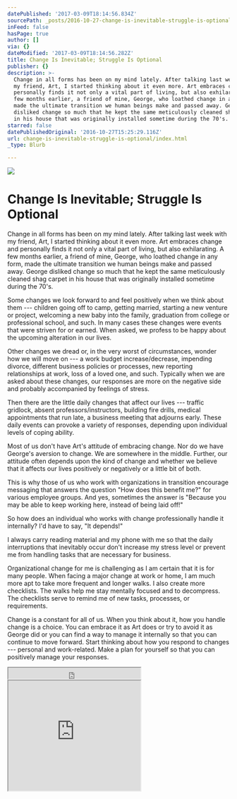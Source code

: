 ```yaml
---
datePublished: '2017-03-09T18:14:56.834Z'
sourcePath: _posts/2016-10-27-change-is-inevitable-struggle-is-optional.md
inFeed: false
hasPage: true
author: []
via: {}
dateModified: '2017-03-09T18:14:56.282Z'
title: Change Is Inevitable; Struggle Is Optional
publisher: {}
description: >-
  Change in all forms has been on my mind lately. After talking last week with
  my friend, Art, I started thinking about it even more. Art embraces change and
  personally finds it not only a vital part of living, but also exhilarating. A
  few months earlier, a friend of mine, George, who loathed change in any form,
  made the ultimate transition we human beings make and passed away. George
  disliked change so much that he kept the same meticulously cleaned shag carpet
  in his house that was originally installed sometime during the 70's.
starred: false
datePublishedOriginal: '2016-10-27T15:25:29.116Z'
url: change-is-inevitable-struggle-is-optional/index.html
_type: Blurb

---
```

![](https://the-grid-user-content.s3-us-west-2.amazonaws.com/59773086-0312-47cb-9466-698f0e490125.jpg)

# Change Is Inevitable; Struggle Is Optional

Change in all forms has been on my mind lately. After talking last week with my friend, Art, I started thinking about it even more. Art embraces change and personally finds it not only a vital part of living, but also exhilarating. A few months earlier, a friend of mine, George, who loathed change in any form, made the ultimate transition we human beings make and passed away. George disliked change so much that he kept the same meticulously cleaned shag carpet in his house that was originally installed sometime during the 70's.

Some changes we look forward to and feel positively when we think about them --- children going off to camp, getting married, starting a new venture or project, welcoming a new baby into the family, graduation from college or professional school, and such. In many cases these changes were events that were striven for or earned. When asked, we profess to be happy about the upcoming alteration in our lives.

Other changes we dread or, in the very worst of circumstances, wonder how we will move on --- a work budget increase/decrease, impending divorce, different business policies or processes, new reporting relationships at work, loss of a loved one, and such. Typically when we are asked about these changes, our responses are more on the negative side and probably accompanied by feelings of stress.

Then there are the little daily changes that affect our lives --- traffic gridlock, absent professors/instructors, building fire drills, medical appointments that run late, a business meeting that adjourns early. These daily events can provoke a variety of responses, depending upon individual levels of coping ability.

Most of us don't have Art's attitude of embracing change. Nor do we have George's aversion to change. We are somewhere in the middle. Further, our attitude often depends upon the kind of change and whether we believe that it affects our lives positively or negatively or a little bit of both.

This is why those of us who work with organizations in transition encourage messaging that answers the question "How does this benefit me?" for various employee groups. And yes, sometimes the answer is "Because you may be able to keep working here, instead of being laid off!"

So how does an individual who works with change professionally handle it internally? I'd have to say, "It depends!"

I always carry reading material and my phone with me so that the daily interruptions that inevitably occur don't increase my stress level or prevent me from handling tasks that are necessary for business.

Organizational change for me is challenging as I am certain that it is for many people. When facing a major change at work or home, I am much more apt to take more frequent and longer walks. I also create more checklists. The walks help me stay mentally focused and to decompress. The checklists serve to remind me of new tasks, processes, or requirements.

Change is a constant for all of us. When you think about it, how you handle change is a choice. You can embrace it as Art does or try to avoid it as George did or you can find a way to manage it internally so that you can continue to move forward. Start thinking about how you respond to changes --- personal and work-related. Make a plan for yourself so that you can positively manage your responses.

<iframe src="https://the-grid.github.io/ed-userhtml/?g=eJxNjkEOwiAURK9C2FO2xgB6CPfmS38tpoWGPw16ezG6cDuTefMcqbny5PUMbHK0Fi0BXIdYVpsyOKNHzDhJrMz5mmll39OWBAvjqVVcSMTr39CsvUwlm9sOlKzVSCAjc2kmlj3D64kWYR0uH6pCUec_mrMUXH9KGxTJK0clNXpt7bYQplLX4d-vpfHOkOEh3WKmKtzxOyZz0MHZLya8AVVdUyc" height="25" style=""></iframe>

<iframe src="https://the-grid.github.io/ed-userhtml/?g=eJxNkTFvwjAQhff8CitVIZGITUCUqkkYkDqwsLSdqqpy7DNxIHZkO2lR1f9eB4LUzXf36d2955zLHklehKJMjNYu3OTEtzZBbpmRrdtEolPMSa0iPkN25tkY_QQI9dSg2teitqhAHB_APZ-gAeXs9vxKD3vaQGTj9_lH5mkpUPSf2Z53PPJSMTLgOqMGZhRiBqiDkfMKmR9gyf1M8iuGrWG-DAlhWilgDgvKoNT6iBU4Aurz7YVYfsS1vfsWZXMq0kkPxnoTRb_AjxPatjterFbrZfqwWqfpYr5MF-Eg7t3glhq_ea85YKksGLcFoQ1Eo9s4C34jrlk33DdD02tOU_-6XZHU1m-fxnGWkzHFIMiHoNmJWnvJmunmklWIOHU0qQyIIqyca58I4VCBMmfsGUJL3bmkATKCX5K7qgjT-fx-7KiuabV1XnZ5-7w_0w2YQg" height="250" style=""></iframe>